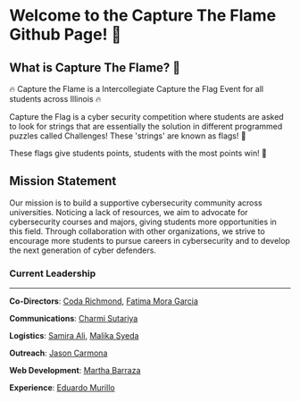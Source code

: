 # Welcome to the Capture The Flame Github Page! 🎊


## What is Capture The Flame? 🤔

🔥 Capture the Flame is a Intercollegiate Capture the Flag Event for all students across Illinois 🔥

Capture the Flag is a cyber security competition where students are asked to look for strings that are essentially the solution in different programmed puzzles called Challenges! These 'strings' are known as flags! 🚩

These flags give students points, students with the most points win! 👑

## Mission Statement

Our mission is to build a supportive cybersecurity
community across universities. Noticing a lack of
resources, we aim to advocate for cybersecurity courses
and majors, giving students more opportunities in this
field. Through collaboration with other organizations, we
strive to encourage more students to pursue careers in
cybersecurity and to develop the next generation of
cyber defenders. 

### Current Leadership
---

**Co-Directors**:  [Coda Richmond](), [Fatima Mora Garcia]()

**Communications**: [Charmi Sutariya]()

**Logistics**: [Samira Ali](), [Malika Syeda]()

**Outreach**: [Jason Carmona]()

**Web Development**: [Martha Barraza]()

**Experience**: [Eduardo Murillo](https://github.com/edmuri)

<!--

**Here are some ideas to get you started:**

🙋‍♀️ A short introduction - what is your organization all about?
🌈 Contribution guidelines - how can the community get involved?
👩‍💻 Useful resources - where can the community find your docs? Is there anything else the community should know?
🍿 Fun facts - what does your team eat for breakfast?
🧙 Remember, you can do mighty things with the power of [Markdown](https://docs.github.com/github/writing-on-github/getting-started-with-writing-and-formatting-on-github/basic-writing-and-formatting-syntax)
-->
